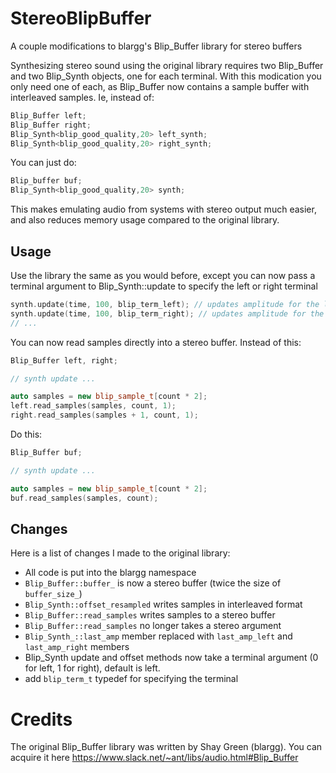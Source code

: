 # StereoBlipBuffer
A couple modifications to blargg's Blip_Buffer library for stereo buffers

Synthesizing stereo sound using the original library requires two Blip_Buffer and
two Blip_Synth objects, one for each terminal. With this modication you only need one
of each, as Blip_Buffer now contains a sample buffer with interleaved samples.
Ie, instead of:

```cpp
Blip_Buffer left;
Blip_Buffer right;
Blip_Synth<blip_good_quality,20> left_synth;
Blip_Synth<blip_good_quality,20> right_synth;
```

You can just do:

```cpp
Blip_buffer buf;
Blip_Synth<blip_good_quality,20> synth;
```

This makes emulating audio from systems with stereo output much easier, and
also reduces memory usage compared to the original library.

## Usage

Use the library the same as you would before, except you can now pass a terminal argument
to Blip_Synth::update to specify the left or right terminal

```cpp
synth.update(time, 100, blip_term_left); // updates amplitude for the left terminal at time = 100
synth.update(time, 100, blip_term_right); // updates amplitude for the right terminal at time = 100
// ...
```

You can now read samples directly into a stereo buffer. Instead of this:

```cpp
Blip_Buffer left, right;

// synth update ...

auto samples = new blip_sample_t[count * 2];
left.read_samples(samples, count, 1);
right.read_samples(samples + 1, count, 1);
```

Do this:

```cpp
Blip_Buffer buf;

// synth update ...

auto samples = new blip_sample_t[count * 2];
buf.read_samples(samples, count);
```

## Changes

Here is a list of changes I made to the original library:
 * All code is put into the blargg namespace
 * `Blip_Buffer::buffer_` is now a stereo buffer (twice the size of `buffer_size_`)
 * `Blip_Synth::offset_resampled` writes samples in interleaved format
 * `Blip_Buffer::read_samples` writes samples to a stereo buffer
 * `Blip_Buffer::read_samples` no longer takes a stereo argument
 * `Blip_Synth_::last_amp` member replaced with `last_amp_left` and `last_amp_right` members
 * Blip_Synth update and offset methods now take a terminal argument (0 for left, 1 for right),
   default is left.
 * add `blip_term_t` typedef for specifying the terminal

# Credits

The original Blip_Buffer library was written by Shay Green (blargg). You can
acquire it here https://www.slack.net/~ant/libs/audio.html#Blip_Buffer